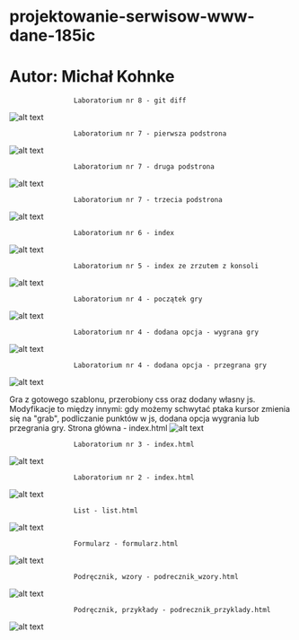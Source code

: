 # projektowanie-serwisow-www-dane-185ic
# Autor: Michał Kohnke

					Laboratorium nr 8 - git diff 
![alt text](https://github.com/MichalKohnke/projektowanie-serwisow-www-dane-185ic/blob/main/lab_8/lab8_screeny/git_diff_calosc.png)

					Laboratorium nr 7 - pierwsza podstrona 
![alt text](https://github.com/MichalKohnke/projektowanie-serwisow-www-dane-185ic/blob/main/Lab7/lab7_screeny/home.png)

					Laboratorium nr 7 - druga podstrona
![alt text](https://github.com/MichalKohnke/projektowanie-serwisow-www-dane-185ic/blob/main/Lab7/lab7_screeny/about.png)

					Laboratorium nr 7 - trzecia podstrona
![alt text](https://github.com/MichalKohnke/projektowanie-serwisow-www-dane-185ic/blob/main/Lab7/lab7_screeny/users.png)

					Laboratorium nr 6 - index 
![alt text](https://github.com/MichalKohnke/projektowanie-serwisow-www-dane-185ic/blob/main/Lab6/lab6_screeny/index.png)

					Laboratorium nr 5 - index ze zrzutem z konsoli
![alt text](https://github.com/MichalKohnke/projektowanie-serwisow-www-dane-185ic/blob/main/Lab5/lab5_screeny/index_screen.png)

					Laboratorium nr 4 - początek gry
![alt text](https://github.com/MichalKohnke/projektowanie-serwisow-www-dane-185ic/blob/main/Lab4/lab4_screeny/index.png)

					Laboratorium nr 4 - dodana opcja - wygrana gry
![alt text](https://github.com/MichalKohnke/projektowanie-serwisow-www-dane-185ic/blob/main/Lab4/lab4_screeny/wygrana.png)

					Laboratorium nr 4 - dodana opcja - przegrana gry
![alt text](https://github.com/MichalKohnke/projektowanie-serwisow-www-dane-185ic/blob/main/Lab4/lab4_screeny/przegrana.png)

Gra z gotowego szablonu, przerobiony css oraz dodany własny js. Modyfikacje to między innymi: gdy możemy schwytać ptaka kursor zmienia się na "grab", podliczanie punktów w js, dodana opcja wygrania lub przegrania gry.
					Strona główna - index.html
![alt text](https://github.com/MichalKohnke/projektowanie-serwisow-www-dane-185ic/blob/main/lab1_screeny/index.png)

					Laboratorium nr 3 - index.html
![alt text](https://github.com/MichalKohnke/projektowanie-serwisow-www-dane-185ic/blob/main/Lab3/lab3_screeny/index_screen.png)

					Laboratorium nr 2 - index.html
![alt text](https://github.com/MichalKohnke/projektowanie-serwisow-www-dane-185ic/blob/main/Lab2/lab2_screeny/index_screen.png)

					List - list.html
![alt text](https://github.com/MichalKohnke/projektowanie-serwisow-www-dane-185ic/blob/main/lab1_screeny/list.png)

					Formularz - formularz.html
![alt text](https://github.com/MichalKohnke/projektowanie-serwisow-www-dane-185ic/blob/main/lab1_screeny/formularz.png)

					Podręcznik, wzory - podrecznik_wzory.html
![alt text](https://github.com/MichalKohnke/projektowanie-serwisow-www-dane-185ic/blob/main/lab1_screeny/podrecznik_wzory.png)

					Podręcznik, przykłady - podrecznik_przyklady.html
![alt text](https://github.com/MichalKohnke/projektowanie-serwisow-www-dane-185ic/blob/main/lab1_screeny/podrecznik_przyklady.png)







